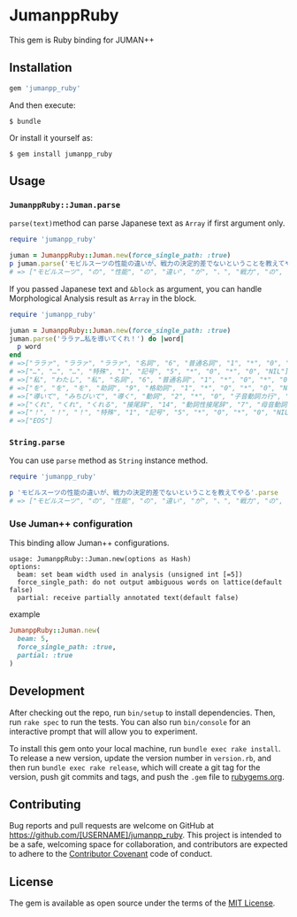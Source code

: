 # JumanppRuby

This gem is Ruby binding for JUMAN++

## Installation

```ruby
gem 'jumanpp_ruby'
```

And then execute:

    $ bundle

Or install it yourself as:

    $ gem install jumanpp_ruby

## Usage

### `JumanppRuby::Juman.parse`

`parse(text)`method can parse Japanese text as `Array` if first argument only.

```rb
require 'jumanpp_ruby'

juman = JumanppRuby::Juman.new(force_single_path: :true)
p juman.parse('モビルスーツの性能の違いが、戦力の決定的差でないということを教えてやる')
# => ["モビルスーツ", "の", "性能", "の", "違い", "が", "、", "戦力", "の", "決定", "的", "差", "で", "ない", "と", "いう", "こと", "を", "教えて", "やる", "EOS"]
```

If you passed Japanese text and `&block` as argument, you can handle Morphological Analysis result as `Array` in the block.

```rb
require 'jumanpp_ruby'

juman = JumanppRuby::Juman.new(force_single_path: :true)
juman.parse('ララァ…私を導いてくれ！') do |word|
  p word
end
# =>["ララァ", "ララァ", "ララァ", "名詞", "6", "普通名詞", "1", "*", "0", "*", "0", "自動獲得:Wikipedia", "Wikipediaリダイレクト:ララァ・スン"]
# =>["…", "…", "…", "特殊", "1", "記号", "5", "*", "0", "*", "0", "NIL"]
# =>["私", "わたし", "私", "名詞", "6", "普通名詞", "1", "*", "0", "*", "0", "代表表記:私/わたし", "漢字読み:訓", "カテゴリ:人"]
# =>["を", "を", "を", "助詞", "9", "格助詞", "1", "*", "0", "*", "0", "NIL"]
# =>["導いて", "みちびいて", "導く", "動詞", "2", "*", "0", "子音動詞カ行", "2", "タ系連用テ形", "14", "代表表記:導く/みちびく"]
# =>["くれ", "くれ", "くれる", "接尾辞", "14", "動詞性接尾辞", "7", "母音動詞", "1", "基本連用形", "8", "代表表記:くれる/くれる"]
# =>["！", "！", "！", "特殊", "1", "記号", "5", "*", "0", "*", "0", "NIL"]
# =>["EOS"]
```

### `String.parse`

You can use `parse` method as `String` instance method.

```rb
require 'jumanpp_ruby'

p 'モビルスーツの性能の違いが、戦力の決定的差でないということを教えてやる'.parse
# => ["モビルスーツ", "の", "性能", "の", "違い", "が", "、", "戦力", "の", "決定", "的", "差", "で", "ない", "と", "いう", "こと", "を", "教えて", "やる", "EOS"]
```

### Use Juman++ configuration

This binding allow Juman++ configurations.

```
usage: JumanppRuby::Juman.new(options as Hash)
options:
  beam: set beam width used in analysis (unsigned int [=5])
  force_single_path: do not output ambiguous words on lattice(default false)
  partial: receive partially annotated text(default false)
```

example

```rb
JumanppRuby::Juman.new(
  beam: 5,
  force_single_path: :true,
  partial: :true
)
```

## Development

After checking out the repo, run `bin/setup` to install dependencies. Then, run `rake spec` to run the tests. You can also run `bin/console` for an interactive prompt that will allow you to experiment.

To install this gem onto your local machine, run `bundle exec rake install`. To release a new version, update the version number in `version.rb`, and then run `bundle exec rake release`, which will create a git tag for the version, push git commits and tags, and push the `.gem` file to [rubygems.org](https://rubygems.org).

## Contributing

Bug reports and pull requests are welcome on GitHub at https://github.com/[USERNAME]/jumanpp_ruby. This project is intended to be a safe, welcoming space for collaboration, and contributors are expected to adhere to the [Contributor Covenant](http://contributor-covenant.org) code of conduct.


## License

The gem is available as open source under the terms of the [MIT License](http://opensource.org/licenses/MIT).

